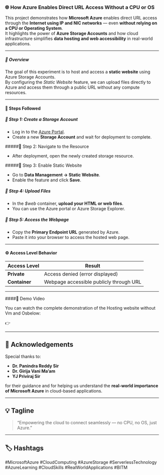 ### 🌐 How Azure Enables Direct URL Access Without a CPU or OS

This project demonstrates how **Microsoft Azure** enables direct URL access through the **Internet using IP and NIC networks** — even **without relying on a CPU or Operating System**.  
It highlights the power of **Azure Storage Accounts** and how cloud infrastructure simplifies **data hosting and web accessibility** in real-world applications.

---

##### 🚀 Overview

The goal of this experiment is to host and access a **static website** using Azure Storage Accounts.  
By configuring the *Static Website* feature, we can upload files directly to Azure and access them through a public URL without any compute resources.

---

#### 🧭 Steps Followed

##### 🔹 Step 1: Create a Storage Account
- Log in to the [Azure Portal](https://portal.azure.com/).  
- Create a new **Storage Account** and wait for deployment to complete.

#####🔹 Step 2: Navigate to the Resource
- After deployment, open the newly created storage resource.

#####🔹 Step 3: Enable Static Website
- Go to **Data Management → Static Website**.  
- Enable the feature and click **Save**.

##### 🔹 Step 4: Upload Files
- In the *$web* container, **upload your HTML or web files**.  
- You can use the Azure portal or Azure Storage Explorer.

##### 🔹 Step 5: Access the Webpage
- Copy the **Primary Endpoint URL** generated by Azure.  
- Paste it into your browser to access the hosted web page.

---

#### ⚙️ Access Level Behavior

| Access Level | Result |
|---------------|--------|
| **Private**   | Access denied (error displayed) |
| **Container** | Webpage accessible publicly through URL |

---

####🎥 Demo Video

You can watch the complete demonstration of the Hosting website without Vm and Osbelow:  

👉 


---

## 🙏 Acknowledgements

Special thanks to:  
- **Dr. Panindra Reddy Sir**  
- **Dr. Girija Vani Ma’am**  
- **YJ Priviraj Sir**  

for their guidance and for helping us understand the **real-world importance of Microsoft Azure** in cloud-based applications.

---

## 💡 Tagline

> “Empowering the cloud to connect seamlessly — no CPU, no OS, just Azure.”

---

## 🏷️ Hashtags

#MicrosoftAzure #CloudComputing #AzureStorage #ServerlessTechnology #AzureLearning #CloudSkills #RealWorldApplications #BITM
